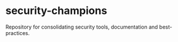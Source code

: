 # security-champions
Repository for consolidating security tools, documentation and best-practices.
